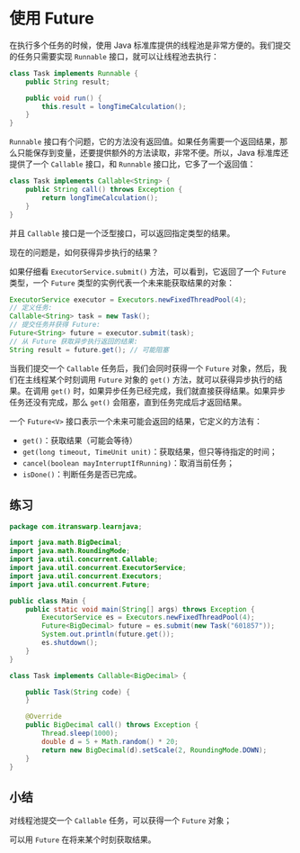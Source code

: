 # **使用 Future**

在执行多个任务的时候，使用 Java 标准库提供的线程池是非常方便的。我们提交的任务只需要实现 `Runnable` 接口，就可以让线程池去执行：

```java
class Task implements Runnable {
    public String result;

    public void run() {
        this.result = longTimeCalculation();
    }
}
```

`Runnable` 接口有个问题，它的方法没有返回值。如果任务需要一个返回结果，那么只能保存到变量，还要提供额外的方法读取，非常不便。所以，Java 标准库还提供了一个 `Callable` 接口，和 `Runnable` 接口比，它多了一个返回值：

```java
class Task implements Callable<String> {
    public String call() throws Exception {
        return longTimeCalculation();
    }
}
```

并且 `Callable` 接口是一个泛型接口，可以返回指定类型的结果。

现在的问题是，如何获得异步执行的结果？

如果仔细看 `ExecutorService.submit()` 方法，可以看到，它返回了一个 `Future` 类型，一个 `Future` 类型的实例代表一个未来能获取结果的对象：

```java
ExecutorService executor = Executors.newFixedThreadPool(4);
// 定义任务:
Callable<String> task = new Task();
// 提交任务并获得 Future:
Future<String> future = executor.submit(task);
// 从 Future 获取异步执行返回的结果:
String result = future.get(); // 可能阻塞
```

当我们提交一个 `Callable` 任务后，我们会同时获得一个 `Future` 对象，然后，我们在主线程某个时刻调用 `Future` 对象的 `get()` 方法，就可以获得异步执行的结果。在调用 `get()` 时，如果异步任务已经完成，我们就直接获得结果。如果异步任务还没有完成，那么 `get()` 会阻塞，直到任务完成后才返回结果。

一个 `Future<V>` 接口表示一个未来可能会返回的结果，它定义的方法有：

- `get()`：获取结果（可能会等待）
- `get(long timeout, TimeUnit unit)`：获取结果，但只等待指定的时间；
- `cancel(boolean mayInterruptIfRunning)`：取消当前任务；
- `isDone()`：判断任务是否已完成。

## 练习

```java
package com.itranswarp.learnjava;

import java.math.BigDecimal;
import java.math.RoundingMode;
import java.util.concurrent.Callable;
import java.util.concurrent.ExecutorService;
import java.util.concurrent.Executors;
import java.util.concurrent.Future;

public class Main {
	public static void main(String[] args) throws Exception {
		ExecutorService es = Executors.newFixedThreadPool(4);
		Future<BigDecimal> future = es.submit(new Task("601857"));
		System.out.println(future.get());
		es.shutdown();
	}
}

class Task implements Callable<BigDecimal> {

	public Task(String code) {
	}

	@Override
	public BigDecimal call() throws Exception {
		Thread.sleep(1000);
		double d = 5 + Math.random() * 20;
		return new BigDecimal(d).setScale(2, RoundingMode.DOWN);
	}
}
```

## 小结

对线程池提交一个 `Callable` 任务，可以获得一个 `Future` 对象；

可以用 `Future` 在将来某个时刻获取结果。